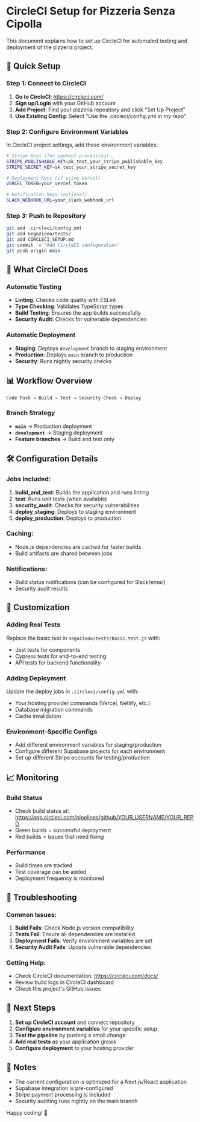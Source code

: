 # CircleCI Setup for Pizzeria Senza Cipolla

This document explains how to set up CircleCI for automated testing and deployment of the pizzeria project.

## 🚀 Quick Setup

### Step 1: Connect to CircleCI

1. **Go to CircleCI**: https://circleci.com/
2. **Sign up/Login** with your GitHub account
3. **Add Project**: Find your pizzeria repository and click "Set Up Project"
4. **Use Existing Config**: Select "Use the .circleci/config.yml in my repo"

### Step 2: Configure Environment Variables

In CircleCI project settings, add these environment variables:

```bash
# Stripe Keys (for payment processing)
STRIPE_PUBLISHABLE_KEY=pk_test_your_stripe_publishable_key
STRIPE_SECRET_KEY=sk_test_your_stripe_secret_key

# Deployment Keys (if using Vercel)
VERCEL_TOKEN=your_vercel_token

# Notification Keys (optional)
SLACK_WEBHOOK_URL=your_slack_webhook_url
```

### Step 3: Push to Repository

```bash
git add .circleci/config.yml
git add negoziooo/tests/
git add CIRCLECI_SETUP.md
git commit -m "Add CircleCI configuration"
git push origin main
```

## 🔄 What CircleCI Does

### Automatic Testing
- **Linting**: Checks code quality with ESLint
- **Type Checking**: Validates TypeScript types
- **Build Testing**: Ensures the app builds successfully
- **Security Audit**: Checks for vulnerable dependencies

### Automatic Deployment
- **Staging**: Deploys `development` branch to staging environment
- **Production**: Deploys `main` branch to production
- **Security**: Runs nightly security checks

## 📊 Workflow Overview

```
Code Push → Build → Test → Security Check → Deploy
```

### Branch Strategy
- **`main`** → Production deployment
- **`development`** → Staging deployment
- **Feature branches** → Build and test only

## 🛠️ Configuration Details

### Jobs Included:
1. **build_and_test**: Builds the application and runs linting
2. **test**: Runs unit tests (when available)
3. **security_audit**: Checks for security vulnerabilities
4. **deploy_staging**: Deploys to staging environment
5. **deploy_production**: Deploys to production

### Caching:
- Node.js dependencies are cached for faster builds
- Build artifacts are shared between jobs

### Notifications:
- Build status notifications (can be configured for Slack/email)
- Security audit results

## 🔧 Customization

### Adding Real Tests
Replace the basic test in `negoziooo/tests/basic.test.js` with:
- Jest tests for components
- Cypress tests for end-to-end testing
- API tests for backend functionality

### Adding Deployment
Update the deploy jobs in `.circleci/config.yml` with:
- Your hosting provider commands (Vercel, Netlify, etc.)
- Database migration commands
- Cache invalidation

### Environment-Specific Configs
- Add different environment variables for staging/production
- Configure different Supabase projects for each environment
- Set up different Stripe accounts for testing/production

## 📈 Monitoring

### Build Status
- Check build status at: https://app.circleci.com/pipelines/github/YOUR_USERNAME/YOUR_REPO
- Green builds = successful deployment
- Red builds = issues that need fixing

### Performance
- Build times are tracked
- Test coverage can be added
- Deployment frequency is monitored

## 🚨 Troubleshooting

### Common Issues:
1. **Build Fails**: Check Node.js version compatibility
2. **Tests Fail**: Ensure all dependencies are installed
3. **Deployment Fails**: Verify environment variables are set
4. **Security Audit Fails**: Update vulnerable dependencies

### Getting Help:
- Check CircleCI documentation: https://circleci.com/docs/
- Review build logs in CircleCI dashboard
- Check this project's GitHub issues

## 🎯 Next Steps

1. **Set up CircleCI account** and connect repository
2. **Configure environment variables** for your specific setup
3. **Test the pipeline** by pushing a small change
4. **Add real tests** as your application grows
5. **Configure deployment** to your hosting provider

## 📝 Notes

- The current configuration is optimized for a Next.js/React application
- Supabase integration is pre-configured
- Stripe payment processing is included
- Security auditing runs nightly on the main branch

Happy coding! 🍕
